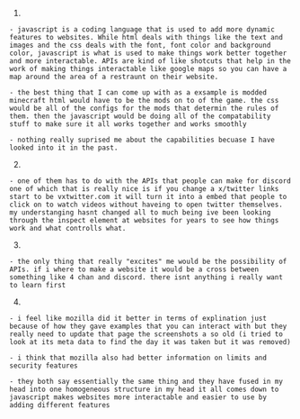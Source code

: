 1. 

    - javascript is a coding language that is used to add more dynamic features to websites. While html deals with things like the text and images and the css deals with the font, font color and background color, javascript is what is used to make things work better together and more interactable. APIs are kind of like shotcuts that help in the work of making things interactable like google maps so you can have a map around the area of a restraunt on their website.
    
    - the best thing that I can come up with as a exsample is modded minecraft html would have to be the mods on to of the game. the css would be all of the configs for the mods that determin the rules of them. then the javascript would be doing all of the compatability stuff to make sure it all works together and works smoothly 

    - nothing really suprised me about the capabilities becuase I have looked into it in the past.

2. 

    - one of them has to do with the APIs that people can make for discord one of which that is really nice is if you change a x/twitter links start to be vxtwitter.com it will turn it into a embed that people to click on to watch videos without haveing to open twitter themselves. my understanging hasnt changed all to much being ive been looking through the inspect element at websites for years to see how things work and what controlls what.

3. 

    - the only thing that really "excites" me would be the possibility of APIs. if i where to make a website it would be a cross between something like 4 chan and discord. there isnt anything i really want to learn first

4. 

    - i feel like mozilla did it better in terms of explination just because of how they gave examples that you can interact with but they really need to update that page the screenshots a so old (i tried to look at its meta data to find the day it was taken but it was removed) 

    - i think that mozilla also had better information on limits and security features

    - they both say essentially the same thing and they have fused in my head into one homogeneous structure in my head it all comes down to javascript makes websites more interactable and easier to use by adding different features